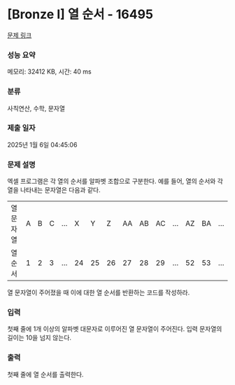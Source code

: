 # [Bronze I] 열 순서 - 16495 

[문제 링크](https://www.acmicpc.net/problem/16495) 

### 성능 요약

메모리: 32412 KB, 시간: 40 ms

### 분류

사칙연산, 수학, 문자열

### 제출 일자

2025년 1월 6일 04:45:06

### 문제 설명

<p>엑셀 프로그램은 각 열의 순서를 알파벳 조합으로 구분한다. 예를 들어, 열의 순서와 각 열을 나타내는 문자열은 다음과 같다.</p>

<table class="table table-bordered">
	<tbody>
		<tr>
			<td>열 문자열</td>
			<td>A</td>
			<td>B</td>
			<td>C</td>
			<td>…</td>
			<td>X</td>
			<td>Y</td>
			<td>Z</td>
			<td>AA</td>
			<td>AB</td>
			<td>AC</td>
			<td>…</td>
			<td>AZ</td>
			<td>BA</td>
			<td>…</td>
		</tr>
		<tr style="height:24.75pt">
			<td>열 순서</td>
			<td>1</td>
			<td>2</td>
			<td>3</td>
			<td>…</td>
			<td>24</td>
			<td>25</td>
			<td>26</td>
			<td>27</td>
			<td>28</td>
			<td>29</td>
			<td>…</td>
			<td>52</td>
			<td>53</td>
			<td>…</td>
		</tr>
	</tbody>
</table>

<p>열 문자열이 주어졌을 때 이에 대한 열 순서를 반환하는 코드를 작성하라.</p>

### 입력 

 <p>첫째 줄에 1개 이상의 알파벳 대문자로 이루어진 열 문자열이 주어진다. 입력 문자열의 길이는 10을 넘지 않는다.</p>

### 출력 

 <p>첫째 줄에 열 순서를 출력한다.</p>

